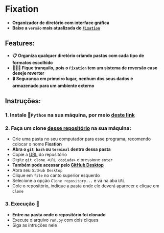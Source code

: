 # **Fixation**
* **Organizador de diretório com interface gráfica**
* **Baixe a `versão` mais atualizada do [`Fixation`](https://github.com/yRedskull/Fixation/releases)**

## **Features:**
* **📋 Organiza qualquer diretório criando pastas com cada tipo de formatos escolhido**
* **🕵🏽‍♂️ Fique tranquilo, pois o `Fixation` tem um sistema de reversão caso deseje reverter**
* **🔒 Segurança em primeiro lugar, nenhum dos seus dados é armazenado para um ambiente externo**



## **Instruções:**

### **1. Instale 🐍`Python` na sua máquina, por meio [deste link](https://www.python.org/)**

### **2. Faça um clone [desse repositório](https://github.com/yRedskull/Fixation.git) na sua máquina:**

* Crie uma pasta no seu computador para esse programa, recomendo colocar o nome **Fixation**<br>
* **Abra o `git bash` ou `terminal` dentro dessa pasta<br>**
* Copie a [URL](https://github.com/yRedskull/Fixation.git) do repositório<br>
* Digite `git clone <URL copiada>` e pressione `enter`<br>
* **Também pode acessar pelo [GitHub Desktop](https://desktop.github.com/)<br>**
* Abra seu `GitHub Desktop`<br>
* Clique em `file` no canto superior esquerdo<br>
* Selecione a opção `Clone repository...` e vá na aba `URL`<br>
* Cole o repositório, indique a pasta onde ele deverá aparecer e clique em `Clone`<br>

### **3. Execução 🦈**
* **Entre na pasta onde o repositório foi clonado**
* Execute o arquivo `run.py` com dois cliques
* Siga as intruções nele
